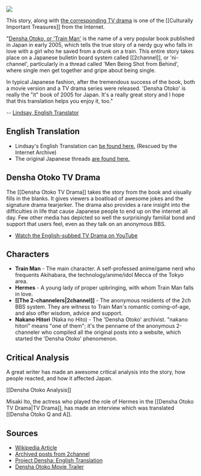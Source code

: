 ![](http://i.imgur.com/tYE7yGk.jpg)

This story, along with [the corresponding TV drama](https://www.youtube.com/channel/UCT_WS-Z0fxhuYg0-FZN9UjA/feed) is one of the [[Culturally Important Treasures]] from the Internet.

"[Densha Otoko, or 'Train Man'](https://en.wikipedia.org/wiki/Densha_Otoko) is the name of a very popular book published in Japan in early 2005, which tells the true story of a nerdy guy who falls in love with a girl who he saved from a drunk on a train. This entire story takes place on a Japanese bulletin board system called [[2channel]], or 'ni-channel', particularly in a thread called 'Men Being Shot from Behind', where single men get together and gripe about being single.

In typical Japanese fashion, after the tremendous success of the book, both a movie version and a TV drama series were released. 'Densha Otoko' is really the "it" book of 2005 for Japan. It's a really great story and I hope that this translation helps you enjoy it, too." 

-- [Lindsay, English Translator](http://www.rinji.tv/)

## English Translation

* Lindsay's English Translation can [be found here.](http://web.archive.org/web/20150112005945/http://www.rinji.tv/densha/) (Rescued by the Internet Archive)
* The original Japanese threads [are found here.](http://www.geocities.co.jp/Milkyway-Aquarius/7075/trainman.html)

<!--
* [[Mission.1 - dinnerwhere help|dsotk1]]
* [[Mission.2 - I've got you|dsotk2]]
* [[Mission.3 - She gently takes my hand|dsotk3]]
* [[Mission.4 - The time to use the cups has arrived|dsotk4]]
* [[Mission.5 - Please don't put me in that kind of mood|dsotk5]]
* [[Mission.6 - The miraculous final chapter|dsotk6]]
* [[Congratulations!|dsotk7]]

-->

## Densha Otoko TV Drama

The [[Densha Otoko TV Drama]] takes the story from the book and visually fills in the blanks. It gives viewers a boatload of awesome jokes and the signature drama tearjerker. The drama also provides a rare insight into the difficulties in life that cause Japanese people to end up on the internet all day. Few other media has depicted so well the surprisingly familial bond and support that users feel, even as they talk on an anonymous BBS.

* [Watch the English-subbed TV Drama on YouTube](https://www.youtube.com/channel/UCT_WS-Z0fxhuYg0-FZN9UjA/feed)

## Characters

* **Train Man** - The main character. A self-professed anime/game nerd who frequents Akihabara, the technology/anime/idol Mecca of the Tokyo area.
* **Hermes** - A young lady of proper upbringing, with whom Train Man falls in love.
* **[[The 2-channelers|2channel]]** - The anonymous residents of the 2ch BBS system. They are witness to Train Man's romantic coming-of-age, and also offer wisdom, advice and support.
* **Nakano Hitori** (Naka no Hito) - The 'Densha Otoko' archivist. "nakano hitori" means "one of them"; it's the penname of the anonymous 2-channeler who compiled all the original posts into a website, which started the 'Densha Otoko' phenomenon.

## Critical Analysis

A great writer has made an awesome critical analysis into the story, how people reacted, and how it affected Japan.

[[Densha Otoko Analysis]]

Misaki Ito, the actress who played the role of Hermes in the [[Densha Otoko TV Drama|TV Drama]], has made an interview which was translated [[Densha Otoko Q and A]].

## Sources

* [Wikipedia Article](https://en.wikipedia.org/wiki/Densha_Otoko)
* [Archived posts from 2channel](http://www.geocities.co.jp/Milkyway-Aquarius/7075/trainman.html)
* [Project Densha: English Translation](http://www.rinji.tv/densha/)
* [Densha Otoko Movie Trailer](https://www.youtube.com/watch?v=mdW6V40E1SQ&feature=related)